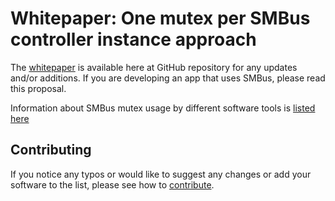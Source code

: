 # Whitepaper: One mutex per SMBus controller instance approach

The [whitepaper](smbus-whitepaper.md) is available here at GitHub repository for any updates and/or additions. If you are developing an app that uses SMBus, please read this proposal.

Information about SMBus mutex usage by different software tools is [listed here](software-list.md)

## Contributing

If you notice any typos or would like to suggest any changes or add your software to the list, please see how to [contribute](CONTRIBUTING.md).

